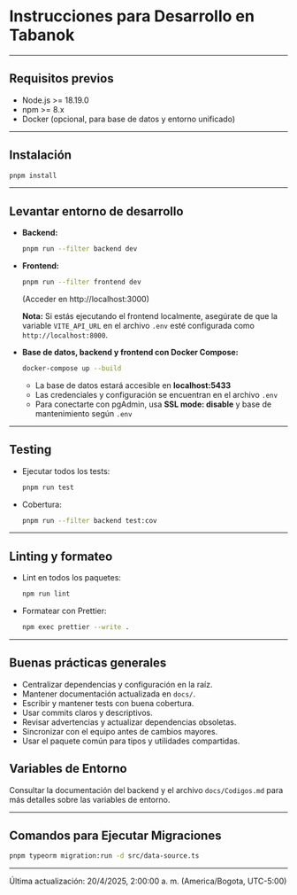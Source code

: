 # Instrucciones para Desarrollo en Tabanok

---

## Requisitos previos

- Node.js >= 18.19.0
- npm >= 8.x
- Docker (opcional, para base de datos y entorno unificado)

---

## Instalación

```bash
pnpm install
```

---

## Levantar entorno de desarrollo

- **Backend:**

  ```bash
  pnpm run --filter backend dev
  ```

- **Frontend:**

  ```bash
  pnpm run --filter frontend dev
  ```

  (Acceder en http://localhost:3000)

  **Nota:** Si estás ejecutando el frontend localmente, asegúrate de que la variable `VITE_API_URL` en el archivo `.env` esté configurada como `http://localhost:8000`.

- **Base de datos, backend y frontend con Docker Compose:**

  ```bash
  docker-compose up --build
  ```

  - La base de datos estará accesible en **localhost:5433**
  - Las credenciales y configuración se encuentran en el archivo `.env`
  - Para conectarte con pgAdmin, usa **SSL mode: disable** y base de mantenimiento según `.env`

---

## Testing

- Ejecutar todos los tests:

  ```bash
  pnpm run test
  ```

- Cobertura:

  ```bash
  pnpm run --filter backend test:cov
  ```

---

## Linting y formateo

- Lint en todos los paquetes:

  ```bash
  npm run lint
  ```

- Formatear con Prettier:

  ```bash
  npm exec prettier --write .
  ```

---

## Buenas prácticas generales

- Centralizar dependencias y configuración en la raíz.
- Mantener documentación actualizada en `docs/`.
- Escribir y mantener tests con buena cobertura.
- Usar commits claros y descriptivos.
- Revisar advertencias y actualizar dependencias obsoletas.
- Sincronizar con el equipo antes de cambios mayores.
- Usar el paquete común para tipos y utilidades compartidas.

## Variables de Entorno

Consultar la documentación del backend y el archivo `docs/Codigos.md` para más detalles sobre las variables de entorno.

---

## Comandos para Ejecutar Migraciones

```bash
pnpm typeorm migration:run -d src/data-source.ts
```

---

Última actualización: 20/4/2025, 2:00:00 a. m. (America/Bogota, UTC-5:00)
